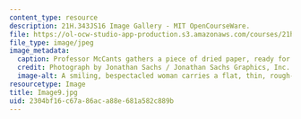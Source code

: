 ```yaml
---
content_type: resource
description: 21H.343JS16 Image Gallery - MIT OpenCourseWare.
file: https://ol-ocw-studio-app-production.s3.amazonaws.com/courses/21h-343j-making-books-the-renaissance-and-today-spring-2016/2304bf16c67a86aca88e681a582c889b_Image9.jpg
file_type: image/jpeg
image_metadata:
  caption: Professor McCants gathers a piece of dried paper, ready for printing.
  credit: Photograph by Jonathan Sachs / Jonathan Sachs Graphics, Inc.
  image-alt: A smiling, bespectacled woman carries a flat, thin, rough-edged object.
resourcetype: Image
title: Image9.jpg
uid: 2304bf16-c67a-86ac-a88e-681a582c889b
---
```

